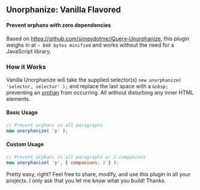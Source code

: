 ## Unorphanize: Vanilla Flavored

#### Prevent orphans with zero dependencies

Based on https://github.com/simeydotme/jQuery-Unorphanize, this plugin weighs in at `~ 840 bytes minified` and works without the need for a JavaScript library.

### How it Works

Vanilla Unorphanize will take the supplied selector(s) `new unorphanize( 'selector, selector' );` and replace the last space with a `&nbsp;` preventing an [orphan](http://en.wikipedia.org/wiki/Widows_and_orphans) from occurring. All without disturbing any inner HTML elements.

#### Basic Usage

```js
// Prevent orphans in all paragraphs
new unorphanize( 'p' );
```
#### Custom Usage

```js
// Prevent orphans in all paragraphs w/ 2 companions
new unorphanize( 'p', { companions: 2 } );
```

Pretty easy, right? Feel free to share, modify, and use this plugin in all your projects. I only ask that you let me know what you build! Thanks.